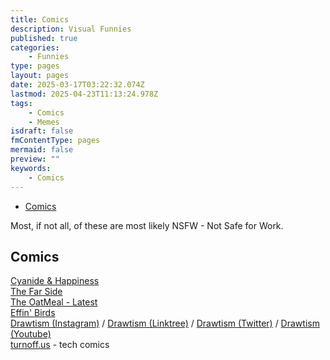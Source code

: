 ```yaml
---
title: Comics
description: Visual Funnies
published: true
categories:
    - Funnies
type: pages
layout: pages
date: 2025-03-17T03:22:32.074Z
lastmod: 2025-04-23T11:13:24.978Z
tags:
    - Comics
    - Memes
isdraft: false
fmContentType: pages
mermaid: false
preview: ""
keywords:
    - Comics
---
```


<!--- cSpell:disable --->
* [Comics](#comics)
<!--- cSpell:enable --->

Most, if not all, of these are most likely NSFW - Not Safe for Work.

## Comics

[Cyanide & Happiness](https://explosm.net/)\
[The Far Side](https://www.thefarside.com/)\
[The OatMeal - Latest](https://theoatmeal.com/comics)\
[Effin' Birds](https://effinbirds.com/)\
[Drawtism (Instagram)](https://www.instagram.com/draw_tism/) / [Drawtism (Linktree)](https://linktr.ee/drawtism) / [Drawtism (Twitter)](http://www.twitter.com/DrawtismArt/) / [Drawtism (Youtube)](https://www.youtube.com/c/drawtism/)\
[turnoff.us](https://turnoff.us/) - tech comics
